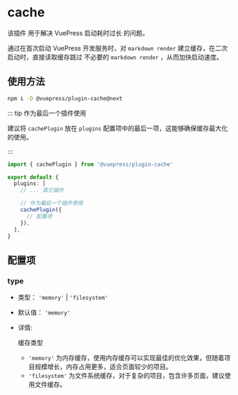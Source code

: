 # cache

<NpmBadge package="@vuepress/plugin-cache" />

该插件 用于解决 VuePress 启动耗时过长 的问题。

通过在首次启动 VuePress 开发服务时，对 `markdown render` 建立缓存，在二次启动时，直接读取缓存跳过
不必要的 `markdown render` ，从而加快启动速度。

## 使用方法

```bash
npm i -D @vuepress/plugin-cache@next
```

::: tip 作为最后一个插件使用

建议将 `cachePlugin` 放在 `plugins` 配置项中的最后一项，这能够确保缓存最大化的使用。

:::

```ts
import { cachePlugin } from '@vuepress/plugin-cache'

export default {
  plugins: [
    // ... 其它插件

    // 作为最后一个插件使用
    cachePlugin({
      // 配置项
    }),
  ],
}
```

## 配置项

### type

- 类型： `'memory'` | `'filesystem'`

- 默认值： `'memory'`

- 详情:

  缓存类型

  - `'memory'` 为内存缓存，使用内存缓存可以实现最佳的优化效果，但随着项目规模增长，内存占用更多，适合页面较少的项目。
  - `'filesystem'` 为文件系统缓存，对于复杂的项目，包含许多页面，建议使用文件缓存。
